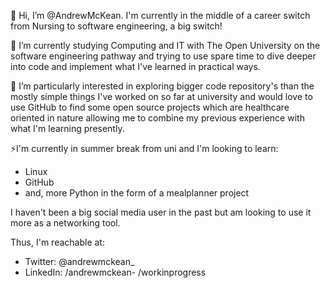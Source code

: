  👋 Hi, I’m @AndrewMcKean. I'm currently in the middle of a career switch from Nursing to software engineering, a big switch! 
 
 🌱 I’m currently studying Computing and IT with The Open University on the software engineering pathway and trying to use spare time
 to dive deeper into code and implement what I've learned in practical ways. 
 
 👀 I’m particularly interested in exploring bigger code repository's than the mostly simple things I've worked on so far at university and would love
 to use GitHub to find some open source projects which are healthcare oriented in nature allowing me to combine my previous experience with what I'm learning
 presently.
 
 ⚡I'm currently in summer break from uni and I'm looking to learn:
 - Linux
- GitHub
- and, more Python in the form of a mealplanner project


I haven't been a big social media user in the past but am looking to use it more as a networking tool. 

Thus, I'm reachable at:
- Twitter: @andrewmckean_
- LinkedIn: /andrewmckean-    /workinprogress
<!---
AndrewMcKean/AndrewMcKean is a ✨ special ✨ repository because its `README.md` (this file) appears on your GitHub profile.
You can click the Preview link to take a look at your changes.
--->
